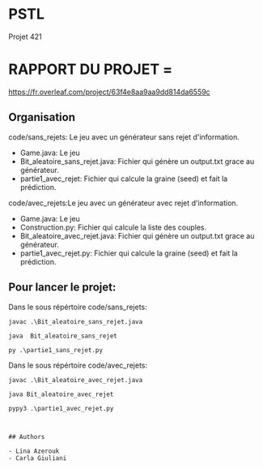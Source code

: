 # PSTL
Projet 421

# RAPPORT DU PROJET =
https://fr.overleaf.com/project/63f4e8aa9aa9dd814da6559c

## Organisation
code/sans_rejets: Le jeu avec un générateur sans rejet d'information.
 - Game.java: Le jeu 
 - Bit_aleatoire_sans_rejet.java: Fichier qui génère un output.txt grace au générateur.
 - partie1_avec_rejet: Fichier qui calcule la graine (seed) et fait la prédiction.



code/avec_rejets:Le jeu avec un générateur avec rejet d'information.
- Game.java: Le jeu
- Construction.py: Fichier qui calcule la liste des couples.
- Bit_aleatoire_avec_rejet.java: Fichier qui génère un output.txt grace au générateur.
- partie1_avec_rejet.py: Fichier qui calcule la graine (seed) et  fait la prédiction.


## Pour lancer le projet: 
Dans le sous répértoire code/sans_rejets:
```
javac .\Bit_aleatoire_sans_rejet.java
```
```
java  Bit_aleatoire_sans_rejet
```

```
py .\partie1_sans_rejet.py 
```
Dans le sous répértoire code/avec_rejets:
```
javac .\Bit_aleatoire_avec_rejet.java
```
```
java Bit_aleatoire_avec_rejet
```

```
pypy3 .\partie1_avec_rejet.py 



## Authors

- Lina Azerouk 
- Carla Giuliani
